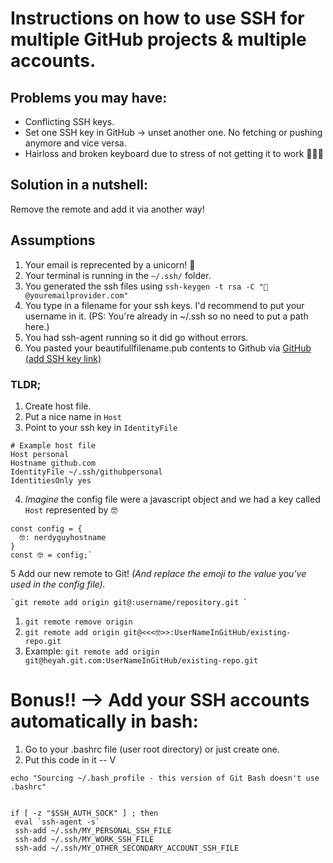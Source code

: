 # Instructions on how to use SSH for multiple GitHub projects & multiple accounts.

## Problems you may have:   
- Conflicting SSH keys.
- Set one SSH key in GitHub -> unset another one. No fetching or pushing anymore and vice versa.
- Hairloss and broken keyboard due to stress of not getting it to work 👨🏻‍🦲

## Solution in a nutshell:
Remove the remote and add it via another way!

## Assumptions
1. Your email is reprecented by a unicorn! 🦄
2. Your terminal is running in the `~/.ssh/` folder.
3. You generated the ssh files using `ssh-keygen -t rsa -C "🦄@youremailprovider.com"`
4. You type in a filename for your ssh keys. I'd recommend to put your username in it. (PS: You're already in ~/.ssh so no need to put a path here.)
5. You had ssh-agent running so it did go without errors.
6. You pasted your beautifullfilename.pub contents to Github via [GitHub (add SSH key link)](https://github.com/settings/ssh/new)

### TLDR;   
1. Create host file. 
2. Put a nice name in `Host`
3. Point to your ssh key in `IdentityFile`

```
# Example host file
Host personal     
Hostname github.com
IdentityFile ~/.ssh/githubpersonal   
IdentitiesOnly yes
```

4. _Imagine_ the config file were a javascript object and we had a key called `Host` represented by 🤓 
```
const config = {
  🤓: nerdyguyhostname
}
const 🤓 = config;`
```

5 Add our new remote to Git! _(And replace the emoji to the value you've used in the config file)._

```
`git remote add origin git@:username/repository.git `
```


1. `git remote remove origin`
2. `git remote add origin git@<<<🤓>>:UserNameInGitHub/existing-repo.git`
3. Example:  `git remote add origin git@heyah.git.com:UserNameInGitHub/existing-repo.git`

# Bonus!! --> Add your SSH accounts automatically in bash:
1. Go to your .bashrc file (user root directory) or just create one.
2. Put this code in it -- V
```
echo "Sourcing ~/.bash_profile - this version of Git Bash doesn't use .bashrc"


if [ -z "$SSH_AUTH_SOCK" ] ; then
 eval `ssh-agent -s`
 ssh-add ~/.ssh/MY_PERSONAL_SSH_FILE
 ssh-add ~/.ssh/MY_WORK_SSH_FILE
 ssh-add ~/.ssh/MY_OTHER_SECONDARY_ACCOUNT_SSH_FILE
```

